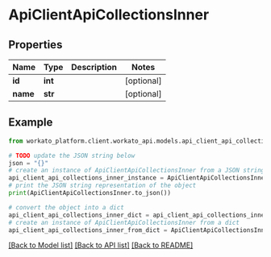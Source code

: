# ApiClientApiCollectionsInner


## Properties

Name | Type | Description | Notes
------------ | ------------- | ------------- | -------------
**id** | **int** |  | [optional] 
**name** | **str** |  | [optional] 

## Example

```python
from workato_platform.client.workato_api.models.api_client_api_collections_inner import ApiClientApiCollectionsInner

# TODO update the JSON string below
json = "{}"
# create an instance of ApiClientApiCollectionsInner from a JSON string
api_client_api_collections_inner_instance = ApiClientApiCollectionsInner.from_json(json)
# print the JSON string representation of the object
print(ApiClientApiCollectionsInner.to_json())

# convert the object into a dict
api_client_api_collections_inner_dict = api_client_api_collections_inner_instance.to_dict()
# create an instance of ApiClientApiCollectionsInner from a dict
api_client_api_collections_inner_from_dict = ApiClientApiCollectionsInner.from_dict(api_client_api_collections_inner_dict)
```
[[Back to Model list]](../README.md#documentation-for-models) [[Back to API list]](../README.md#documentation-for-api-endpoints) [[Back to README]](../README.md)


